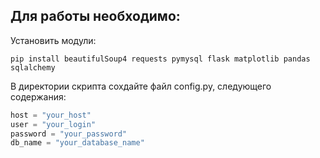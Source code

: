 
## Для работы необходимо:
Установить модули:

```Shell
pip install beautifulSoup4 requests pymysql flask matplotlib pandas sqlalchemy

```

В директории скрипта сохдайте файл config.py, следующего содержания:
```Python
host = "your_host"
user = "your_login"
password = "your_password"
db_name = "your_database_name"
```